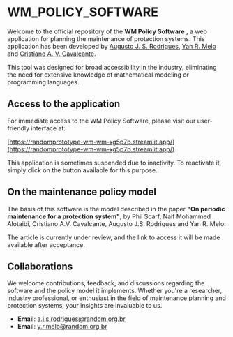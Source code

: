 # WM_POLICY_SOFTWARE

Welcome to the official repository of the **WM Policy Software** , a web application for planning the maintenance of protection systems. This application has been developed by [Augusto J. S. Rodrigues](https://orcid.org/0000-0002-7042-9270), [Yan R. Melo](https://orcid.org/0000-0001-6487-8742) and [Cristiano A. V. Cavalcante](https://orcid.org/0000-0003-1466-656X).

This tool was designed for broad accessibility in the industry, eliminating the need for extensive knowledge of mathematical modeling or programming languages.

## Access to the application

For immediate access to the WM Policy Software, please visit our user-friendly interface at:

[https://randomprototype-wm-wm-xg5p7b.streamlit.app/](https://randomprototype-wm-wm-xg5p7b.streamlit.app/)

This application is sometimes suspended due to inactivity. To reactivate it, simply click on the button available for this purpose.

## On the maintenance policy model

The basis of this software is the model described in the paper **"On periodic maintenance for a protection system"**, by Phil Scarf, Naif Mohammed Alotaibi, Cristiano A.V. Cavalcante, Augusto J.S. Rodrigues and Yan R. Melo.

The article is currently under review, and the link to access it will be made available after acceptance.

## Collaborations

We welcome contributions, feedback, and discussions regarding the software and the policy model it implements. Whether you're a researcher, industry professional, or enthusiast in the field of maintenance planning and protection systems, your insights are invaluable to us.

- **Email**: a.j.s.rodrigues@random.org.br
- **Email**: y.r.melo@random.org.br
